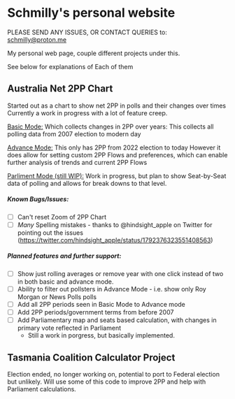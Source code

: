 # Schmilly's personal website

PLEASE SEND ANY ISSUES, OR CONTACT QUERIES to: schmilly@proton.me

My personal web page, couple different projects under this. 

See below for explanations of Each of them

## Australia Net 2PP Chart

Started out as a chart to show net 2PP in polls and their changes over times
Currently a work in progress with a lot of feature creep.

[Basic Mode:](https://schmilly.github.io/2PP%20Net/2PP.html)
Which collects changes in 2PP over years:
This collects all polling data from 2007 election to modern day

[Advance Mode:](https://schmilly.github.io/2PP%20Net/Advance_Mode.html)
This only has 2PP from 2022 election to today
However it does allow for setting custom 2PP Flows and preferences, which can enable further analysis of trends and current 2PP Flows

[Parliment Mode (still WIP):](https://schmilly.github.io/2PP%20Net/Parliment%20Mode/Parliment.html)
Work in progress, but plan to show Seat-by-Seat data of polling and allows for break downs to that level.

##### Known Bugs/Issues:
- [ ] Can't reset Zoom of 2PP Chart
- [ ] *Many* Spelling mistakes - thanks to @hindsight_apple on Twitter for pointing out the issues (https://twitter.com/hindsight_apple/status/1792376323551408563)

##### Planned features and further support:
- [ ] Show just rolling averages or remove year with one click instead of two in both basic and advance mode.
- [ ] Ability to filter out pollsters in Advance Mode - i.e. show only Roy Morgan or News Polls polls
- [ ] Add all 2PP periods seen in Basic Mode to Advance mode
- [ ] Add 2PP periods/government terms from before 2007 
- [ ] Add Parliamentary map and seats based calculation, with changes in primary vote reflected in Parliament
  - Still a work in porgress, but basically implemented.


## Tasmania Coalition Calculator Project

Election ended, no longer working on, potential to port to Federal election but unlikely. Will use some of this code to improve 2PP and help with Parliament calculations.
